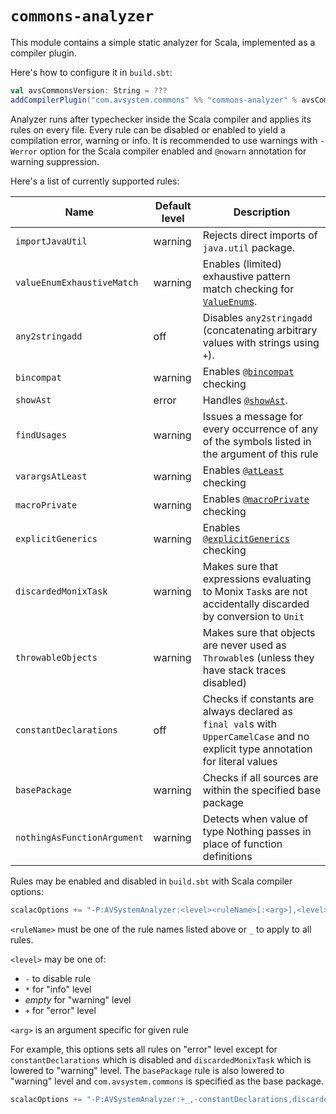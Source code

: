 # `commons-analyzer`

This module contains a simple static analyzer for Scala, implemented as a compiler plugin.

Here's how to configure it in `build.sbt`:

```scala
val avsCommonsVersion: String = ???
addCompilerPlugin("com.avsystem.commons" %% "commons-analyzer" % avsCommonsVersion)
```

Analyzer runs after typechecker inside the Scala compiler and applies its rules on every file.
Every rule can be disabled or enabled to yield a compilation error, warning or info.
It is recommended to use warnings with `-Werror` option for the Scala compiler enabled
and `@nowarn` annotation for warning suppression.

Here's a list of currently supported rules:

| Name                        | Default level | Description                                                                                                                                                                                          |
|-----------------------------|---------------|------------------------------------------------------------------------------------------------------------------------------------------------------------------------------------------------------|
| `importJavaUtil`            | warning       | Rejects direct imports of `java.util` package.                                                                                                                                                       |
| `valueEnumExhaustiveMatch`  | warning       | Enables (limited) exhaustive pattern match checking for [`ValueEnum`s](https://github.com/AVSystem/scala-commons/blob/master/commons-core/src/main/scala/com/avsystem/commons/misc/ValueEnum.scala). |
| `any2stringadd`             | off           | Disables `any2stringadd` (concatenating arbitrary values with strings using `+`).                                                                                                                    |
| `bincompat`                 | warning       | Enables [`@bincompat`](https://github.com/AVSystem/scala-commons/blob/master/commons-core/src/main/scala/com/avsystem/commons/annotation/bincompat.scala) checking                                   |
| `showAst`                   | error         | Handles [`@showAst`](https://github.com/AVSystem/scala-commons/blob/master/commons-core/src/main/scala/com/avsystem/commons/annotation/showAst.scala).                                               |
| `findUsages`                | warning       | Issues a message for every occurrence of any of the symbols listed in the argument of this rule                                                                                                      |
| `varargsAtLeast`            | warning       | Enables [`@atLeast`](https://github.com/AVSystem/scala-commons/blob/master/commons-core/src/main/scala/com/avsystem/commons/annotation/atLeast.scala) checking                                       |
| `macroPrivate`              | warning       | Enables [`@macroPrivate`](https://github.com/AVSystem/scala-commons/blob/master/commons-core/src/main/scala/com/avsystem/commons/annotation/macroPrivate.scala) checking                             |
| `explicitGenerics`          | warning       | Enables [`@explicitGenerics`](https://github.com/AVSystem/scala-commons/blob/master/commons-core/src/main/scala/com/avsystem/commons/annotation/explicitGenerics.scala) checking                     |
| `discardedMonixTask`        | warning       | Makes sure that expressions evaluating to Monix `Task`s are not accidentally discarded by conversion to `Unit`                                                                                       |
| `throwableObjects`          | warning       | Makes sure that objects are never used as `Throwable`s (unless they have stack traces disabled)                                                                                                      |
| `constantDeclarations`      | off           | Checks if constants are always declared as `final val`s with `UpperCamelCase` and no explicit type annotation for literal values                                                                     |
| `basePackage`               | warning       | Checks if all sources are within the specified base package                                                                                                                                          |
| `nothingAsFunctionArgument` | warning       | Detects when value of type Nothing passes in place of function definitions                                                                                                                           |

Rules may be enabled and disabled in `build.sbt` with Scala compiler options:

```scala
scalacOptions += "-P:AVSystemAnalyzer:<level><ruleName>[:<arg>],<level><ruleName>[:<arg>],..."
```

`<ruleName>` must be one of the rule names listed above or `_` to apply to all rules.

`<level>` may be one of:

* `-` to disable rule
* `*` for "info" level
* _empty_ for "warning" level
* `+` for "error" level

`<arg>` is an argument specific for given rule

For example, this options sets all rules on "error" level except for `constantDeclarations` which is disabled
and `discardedMonixTask` which is lowered to "warning" level. The `basePackage` rule is also lowered to "warning" level
and `com.avsystem.commons` is specified as the base package.

```scala
scalacOptions += "-P:AVSystemAnalyzer:+_,-constantDeclarations,discardedMonixTask,basePackage:com.avsystem.commons
```
